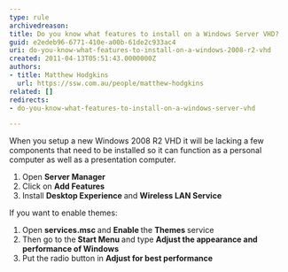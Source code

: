 ```yaml
---
type: rule
archivedreason: 
title: Do you know what features to install on a Windows Server VHD?
guid: e2edeb96-6771-410e-a00b-61de2c933ac4
uri: do-you-know-what-features-to-install-on-a-windows-2008-r2-vhd
created: 2011-04-13T05:51:43.0000000Z
authors:
- title: Matthew Hodgkins
  url: https://ssw.com.au/people/matthew-hodgkins
related: []
redirects:
- do-you-know-what-features-to-install-on-a-windows-server-vhd

---
```




  <p>When you setup a new Windows 2008 R2 VHD it will be lacking a few components that need to be installed so it can function as a personal computer as well as a presentation computer.</p>
<ol>
    <li>Open <strong>Server Manager</strong></li>
    <li>Click on <strong>Add Features</strong></li>
    <li>Install <strong>Desktop Experience </strong>and <strong>Wireless LAN Service</strong></li>
</ol>
<p>If you want to enable themes&#58;</p>
<ol>
    <li>Open <strong>services.msc </strong>and <strong>Enable </strong>the <strong>Themes </strong>service </li>
    <li>Then go to the<strong> Start Menu </strong>and type <strong>Adjust the appearance and performance of Windows</strong> </li>
    <li>Put the radio button in <strong>Adjust for best performance</strong></li>
</ol>

<br><excerpt class='endintro'></excerpt><br>



